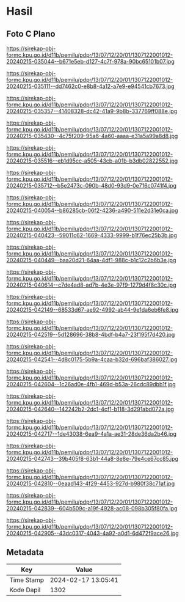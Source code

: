 # Hasil

## Foto C Plano

https://sirekap-obj-formc.kpu.go.id/d11b/pemilu/pdpr/13/07/12/20/01/1307122001012-20240215-035044--b671e5eb-d127-4c7f-978a-90bc65101b07.jpg

https://sirekap-obj-formc.kpu.go.id/d11b/pemilu/pdpr/13/07/12/20/01/1307122001012-20240215-035111--dd7462c0-e8b8-4a12-a7e9-e94541cb7673.jpg

https://sirekap-obj-formc.kpu.go.id/d11b/pemilu/pdpr/13/07/12/20/01/1307122001012-20240215-035357--41408328-dc42-41a9-9b8b-337769ff088e.jpg

https://sirekap-obj-formc.kpu.go.id/d11b/pemilu/pdpr/13/07/12/20/01/1307122001012-20240215-035430--4c75f209-95a6-4a60-aaaa-e31a5a99a8d8.jpg

https://sirekap-obj-formc.kpu.go.id/d11b/pemilu/pdpr/13/07/12/20/01/1307122001012-20240215-035516--eb1d95cc-a505-43cb-a01b-b3db02822552.jpg

https://sirekap-obj-formc.kpu.go.id/d11b/pemilu/pdpr/13/07/12/20/01/1307122001012-20240215-035712--b5e2473c-090b-48d0-93d9-0e716c0741f4.jpg

https://sirekap-obj-formc.kpu.go.id/d11b/pemilu/pdpr/13/07/12/20/01/1307122001012-20240215-040054--b86285cb-06f2-4236-a490-511e2d31e0ca.jpg

https://sirekap-obj-formc.kpu.go.id/d11b/pemilu/pdpr/13/07/12/20/01/1307122001012-20240215-040423--59011c62-1669-4333-9999-b1f76ec25b3b.jpg

https://sirekap-obj-formc.kpu.go.id/d11b/pemilu/pdpr/13/07/12/20/01/1307122001012-20240215-040449--baa20d21-64aa-4df1-988c-b1c12c2b6b3e.jpg

https://sirekap-obj-formc.kpu.go.id/d11b/pemilu/pdpr/13/07/12/20/01/1307122001012-20240215-040614--c7de4ad8-ad7b-4e3e-97f9-1279d4f8c30c.jpg

https://sirekap-obj-formc.kpu.go.id/d11b/pemilu/pdpr/13/07/12/20/01/1307122001012-20240215-042149--68533d67-ae92-4992-ab44-9e1da6eb6fe8.jpg

https://sirekap-obj-formc.kpu.go.id/d11b/pemilu/pdpr/13/07/12/20/01/1307122001012-20240215-042519--5d128696-38b8-4bdf-b4a7-23f195f7d420.jpg

https://sirekap-obj-formc.kpu.go.id/d11b/pemilu/pdpr/13/07/12/20/01/1307122001012-20240215-042541--4d8c0175-5b9a-4caa-b32d-696baf386027.jpg

https://sirekap-obj-formc.kpu.go.id/d11b/pemilu/pdpr/13/07/12/20/01/1307122001012-20240215-042604--1c26ad0e-4fb1-469d-b53a-26cdc89dbb1f.jpg

https://sirekap-obj-formc.kpu.go.id/d11b/pemilu/pdpr/13/07/12/20/01/1307122001012-20240215-042640--142242b2-2dc1-4cf1-b118-3d291abd072a.jpg

https://sirekap-obj-formc.kpu.go.id/d11b/pemilu/pdpr/13/07/12/20/01/1307122001012-20240215-042717--1de43038-6ea9-4a1a-ae31-28de36da2b46.jpg

https://sirekap-obj-formc.kpu.go.id/d11b/pemilu/pdpr/13/07/12/20/01/1307122001012-20240215-042743--39b405f8-63b1-44a8-8e8e-79e4ce67cc85.jpg

https://sirekap-obj-formc.kpu.go.id/d11b/pemilu/pdpr/13/07/12/20/01/1307122001012-20240215-042810--0eaad143-4f29-4453-927d-b980f38c71af.jpg

https://sirekap-obj-formc.kpu.go.id/d11b/pemilu/pdpr/13/07/12/20/01/1307122001012-20240215-042839--604b509c-a19f-4928-ac08-098b305f80fa.jpg

https://sirekap-obj-formc.kpu.go.id/d11b/pemilu/pdpr/13/07/12/20/01/1307122001012-20240215-042905--43dc0317-4043-4a92-a0d1-6d472f9ace26.jpg


## Metadata

| Key        | Value               |
| ---------- | ------------------- |
| Time Stamp | 2024-02-17 13:05:41 |
| Kode Dapil | 1302                |




